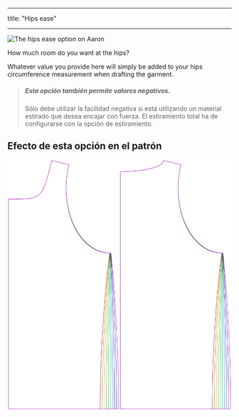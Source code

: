 - - -
title: "Hips ease"
- - -

![The hips ease option on Aaron](./hipsease.svg)

How much room do you want at the hips?

Whatever value you provide here will simply be added to your hips circumference measurement when drafting the garment.

> ##### Esta opción también permite valores negativos.
> 
> Sólo debe utilizar la facilidad negativa si está utilizando un material estirado que desea encajar con fuerza. El estiramiento total ha de configurarse con la opción de estiramiento.

## Efecto de esta opción en el patrón

![This image shows the effect of this option by superimposing several variants that have a different value for this option](aaron_hipsease_sample.svg "Effect of this option on the pattern")
